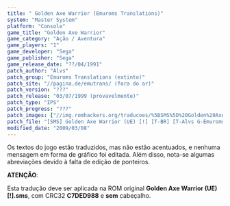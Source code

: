 ```yaml
---
title: " Golden Axe Warrior (Emuroms Translations)"
system: "Master System"
platform: "Console"
game_title: "Golden Axe Warrior"
game_category: "Ação / Aventura"
game_players: "1"
game_developer: "Sega"
game_publisher: "Sega"
game_release_date: "??/04/1991"
patch_author: "Alvs"
patch_group: "Emuroms Translations (extinto)"
patch_site: "//pagina.de/emutrans/ (fora do ar)"
patch_version: "???"
patch_release: "03/07/1999 (provavelmente)"
patch_type: "IPS"
patch_progress: "???"
patch_images: ["//img.romhackers.org/traducoes/%5BSMS%5D%20Golden%20Axe%20Warrior%20-%20Emuroms%20Translations%20-%201.png","//img.romhackers.org/traducoes/%5BSMS%5D%20Golden%20Axe%20Warrior%20-%20Emuroms%20Translations%20-%202.png","//img.romhackers.org/traducoes/%5BSMS%5D%20Golden%20Axe%20Warrior%20-%20Emuroms%20Translations%20-%203.png"]
patch_file: "[SMS] Golden Axe Warrior (UE) [!] [T-BR] [T-Alvs G-Emuroms Translations] [A-1999].zip"
modified_date: "2009/03/08"
---
```

Os textos do jogo estão traduzidos, mas não estão acentuados, e nenhuma mensagem em forma de gráfico foi editada. Além disso, nota-se algumas abreviações devido à falta de edição de ponteiros.

<b>ATENÇÃO</b>:

Esta tradução deve ser aplicada na ROM original <b>Golden Axe Warrior (UE) [!].sms</b>, com CRC32 <b>C7DED988</b> e <b>sem</b> cabeçalho.
